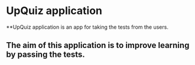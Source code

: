 # UpQuiz application
**UpQuiz application is an app for taking the tests from the users.



## The aim of this application is to improve learning by passing the tests.

